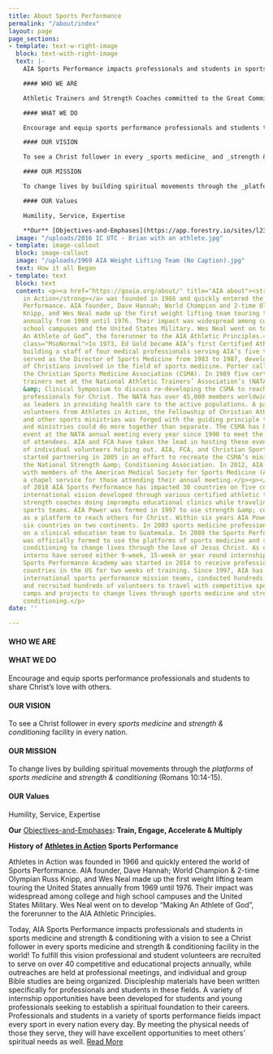 ```yaml
---
title: About Sports Performance
permalink: "/about/index"
layout: page
page_sections:
- template: text-w-right-image
  block: text-with-right-image
  text: |-
    AIA Sports Performance impacts professionals and students in sports medicine and strength & conditioning with a vision to see a Christ follower in every sports medicine and strength & conditioning facility in the world! To fulfill this vision professional and student volunteers are recruited to serve on over 40 competitive and educational projects annually, while outreaches are held at professional meetings, and individual and group Bible studies are being organized. Discipleship materials have been written specifically for professionals and students in these fields. A variety of internship opportunities have been developed for students and young professionals seeking to establish a spiritual foundation to their careers. Professionals and students in a variety of sports performance fields impact every sport in every nation every day. _By meeting the physical needs of those they serve, they will have excellent opportunities to meet others’ spiritual needs as well._

    #### WHO WE ARE

    Athletic Trainers and Strength Coaches committed to the Great Commission.

    #### WHAT WE DO

    Encourage and equip sports performance professionals and students to share Christ’s love with others.

    #### OUR VISION

    To see a Christ follower in every _sports medicine_ and _strength & conditioning_ facility in every nation.

    #### OUR MISSION

    To change lives by building spiritual movements through the _platforms_ of _sports medicine_ and _strength & conditioning_ (Romans 10:14-15).

    #### OUR Values

    Humility, Service, Expertise

    **Our** [Objectives-and-Emphases](https://app.forestry.io/sites/l23gvhvzqg-abq/body-media//uploads/Objectives-and-Emphases.pdf "Objectives-and-Emphases.pdf")**: Train, Engage, Accelerate & Multiply**
  image: "/uploads/2016 IC UTC - Brian with an athlete.jpg"
- template: image-callout
  block: image-callout
  image: "/uploads/1969 AIA Weight Lifting Team (No Caption).jpg"
  text: How it all Began
- template: text
  block: text
  content: <p><a href="https://goaia.org/about/" title="AIA about"><strong>Athletes
    in Action</strong></a> was founded in 1966 and quickly entered the world of Sports
    Performance. AIA founder, Dave Hannah; World Champion and 2-time Olympian Russ
    Knipp, and Wes Neal made up the first weight lifting team touring the United States
    annually from 1969 until 1976. Their impact was widespread among college and high
    school campuses and the United States Military. Wes Neal went on to develop “Making
    An Athlete of God”, the forerunner to the AIA Athletic Principles.</p><p></p><p
    class="MsoNormal">In 1973, Ed Gold became AIA’s first Certified Athletic Trainer,
    building a staff of four medical professionals serving AIA’s five teams. Jim Porter
    served as the Director of Sports Medicine from 1983 to 1987, developing a network
    of Christians involved in the field of sports medicine. Porter called the group
    the Christian Sports Medicine Association (CSMA). In 1989 five certified athletic
    trainers met at the National Athletic Trainers’ Association’s (NATA) Annual Meeting
    &amp; Clinical Symposium to discuss re-developing the CSMA to reach sports medicine
    professionals for Christ. The NATA has over 45,000 members worldwide who are recognized
    as leaders in providing health care to the active populations. A partnership of
    volunteers from Athletes in Action, the Fellowship of Christian Athletes (FCA)
    and other sports ministries was forged with the guiding principle that these individuals
    and ministries could do more together than separate. The CSMA has held an outreach
    event at the NATA annual meeting every year since 1990 to meet the needs of thousands
    of attendees. AIA and FCA have taken the lead in hosting these events with a variety
    of individual volunteers helping out. AIA, FCA, and Christian Sports Performance
    started partnering in 2005 in an effort to recreate the CSMA’s ministry within
    the National Strength &amp; Conditioning Association. In 2012, AIA began partnering
    with members of the American Medical Society for Sports Medicine (AMSSM) to provide
    a chapel service for those attending their annual meeting.</p><p></p><p class="MsoNormal">As
    of 2018 AIA Sports Performance has impacted 30 countries on five continents. The
    international vision developed through various certified athletic trainers and
    strength coaches doing impromptu educational clinics while traveling with AIA
    sports teams. AIA Power was formed in 1997 to use strength &amp; conditioning
    as a platform to reach others for Christ. Within six years AIA Power impacted
    six countries on two continents. In 2003 sports medicine professionals were included
    on a clinical education team to Guatemala. In 2008 the Sports Performance Department
    was officially formed to use the platforms of sports medicine and strength &amp;
    conditioning to change lives through the love of Jesus Christ. As of 2018, fifty-four
    interns have served either 9-week, 15-week or year round internships. The International
    Sports Performance Academy was started in 2014 to receive professionals from others
    countries in the US for two weeks of training. Since 1997, AIA has sent out forty-seven
    international sports performance mission teams, conducted hundreds of clinics,
    and recruited hundreds of volunteers to travel with competitive sports tours,
    camps and projects to change lives through sports medicine and strength &amp;
    conditioning.</p>
date: ''

---
```

#### WHO WE ARE

#### WHAT WE DO

Encourage and equip sports performance professionals and students to share Christ’s love with others.

#### OUR VISION

To see a Christ follower in every _sports medicine_ and _strength & conditioning_ facility in every nation.

#### OUR MISSION

To change lives by building spiritual movements through the _platforms_ of _sports medicine_ and _strength & conditioning_ (Romans 10:14-15).

#### OUR Values

Humility, Service, Expertise

**Our** [Objectives-and-Emphases](/uploads/Objectives-and-Emphases.pdf "Objectives-and-Emphases.pdf")**: Train, Engage, Accelerate & Multiply**

**History of** [**Athletes in Action**](https://goaia.org/about/ "AIA about") **Sports Performance**

Athletes in Action was founded in 1966 and quickly entered the world of Sports Performance. AIA founder, Dave Hannah; World Champion & 2-time Olympian Russ Knipp, and Wes Neal made up the first weight lifting team touring the United States annually from 1969 until 1976. Their impact was widespread among college and high school campuses and the United States Military. Wes Neal went on to develop “Making An Athlete of God”, the forerunner to the AIA Athletic Principles.

Today, AIA Sports Performance impacts professionals and students in sports medicine and strength & conditioning with a vision to see a Christ follower in every sports medicine and strength & conditioning facility in the world! To fulfill this vision professional and student volunteers are recruited to serve on over 40 competitive and educational projects annually, while outreaches are held at professional meetings, and individual and group Bible studies are being organized. Discipleship materials have been written specifically for professionals and students in these fields. A variety of internship opportunities have been developed for students and young professionals seeking to establish a spiritual foundation to their careers. Professionals and students in a variety of sports performance fields impact every sport in every nation every day. By meeting the physical needs of those they serve, they will have excellent opportunities to meet others’ spiritual needs as well. [Read More](/uploads/AIA-Sports-Performance-History-Web-Version-revised-7-20-18-1.pdf "AIA-Sports-Performance-History-Web-Version-revised-7-20-18-1.pdf")